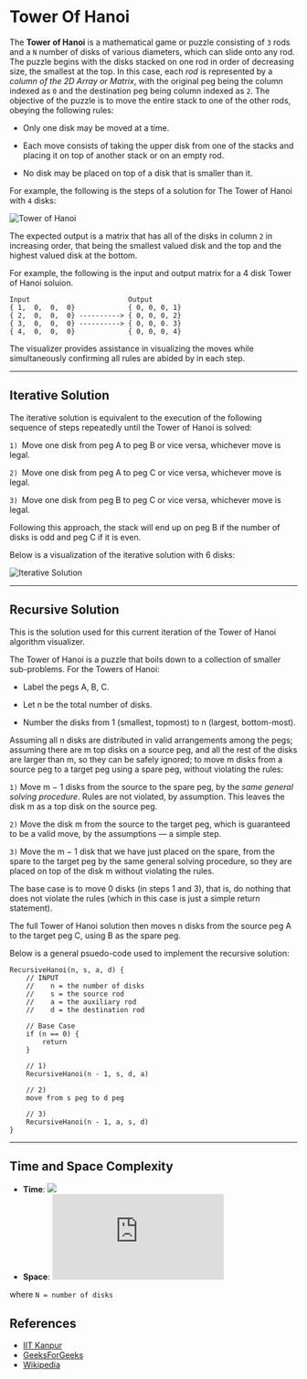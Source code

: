 # Tower Of Hanoi

The **Tower of Hanoi**  is a mathematical game or puzzle consisting of `3` rods and 
a `N` number of disks of various diameters, which can slide onto any rod. 
The puzzle begins with the disks stacked on one rod in order of decreasing size, 
the smallest at the top. In this case, each *rod* is represented by a *column of the 2D Array or Matrix*, 
with the original peg being the column indexed as `0` and the destination peg being column indexed as `2`. 
The objective of the puzzle is to move the entire stack to one of the other rods, obeying the following rules:

- Only one disk may be moved at a time.

- Each move consists of taking the upper disk from one of the stacks and placing it on top of another stack or on an empty rod.

- No disk may be placed on top of a disk that is smaller than it.

For example, the following is the steps of a solution for The Tower of Hanoi with `4` disks:

![Tower of Hanoi](https://www.numerit.com/samples/hanoi/fig3.gif)

The expected output is a matrix that has all of the disks in column `2`
in increasing order, that being the smallest valued disk and the top and the highest
valued disk at the bottom. 

For example, the following is the input and output matrix for a 4 disk Tower of Hanoi soluion.
```
Input                        Output
{ 1,  0,  0,  0}             { 0, 0, 0, 1}
{ 2,  0,  0,  0} ----------> { 0, 0, 0, 2}
{ 3,  0,  0,  0} ----------> { 0, 0, 0. 3}
{ 4,  0,  0,  0}             { 0, 0, 0, 4}
```

The visualizer provides assistance in visualizing the moves while simultaneously confirming all rules are abided by in each step.

---

## Iterative Solution

The iterative solution is equivalent to the execution of the following sequence of steps repeatedly until the Tower of Hanoi is solved:

`1) `Move one disk from peg A to peg B or vice versa, whichever move is legal.

`2) `Move one disk from peg A to peg C or vice versa, whichever move is legal.

`3) `Move one disk from peg B to peg C or vice versa, whichever move is legal.

Following this approach, the stack will end up on peg B if the number of disks is odd and peg C if it is even.

Below is a visualization of the iterative solution with 6 disks:

![Iterative Solution](https://upload.wikimedia.org/wikipedia/commons/8/8d/Iterative_algorithm_solving_a_6_disks_Tower_of_Hanoi.gif)

---

## Recursive Solution

This is the solution used for this current iteration of the Tower of Hanoi algorithm visualizer.

The Tower of Hanoi is a puzzle that boils down to a collection of smaller sub-problems.
For the Towers of Hanoi:

- Label the pegs A, B, C.

- Let n be the total number of disks.

- Number the disks from 1 (smallest, topmost) to n (largest, bottom-most).

Assuming all n disks are distributed in valid arrangements among the pegs; assuming there are m top disks on a source peg, and all the rest of the disks are larger than m, so they can be safely ignored; to move m disks from a source peg to a target peg using a spare peg, without violating the rules:

`1)` Move m − 1 disks from the source to the spare peg, by the *same general solving procedure*. Rules are not violated, by assumption. This leaves the disk m as a top disk on the source peg.

`2)` Move the disk m from the source to the target peg, which is guaranteed to be a valid move, by the assumptions — a simple step.

`3)` Move the m − 1 disk that we have just placed on the spare, from the spare to the target peg by the same general solving procedure, so they are placed on top of the disk m without violating the rules.

The base case is to move 0 disks (in steps 1 and 3), that is, do nothing that does not violate the rules (which in this case is just a simple return statement).

The full Tower of Hanoi solution then moves n disks from the source peg A to the target peg C, using B as the spare peg.

Below is a general psuedo-code used to implement the recursive solution:
```
RecursiveHanoi(n, s, a, d) {
    // INPUT
    //    n = the number of disks
    //    s = the source rod
    //    a = the auxiliary rod
    //    d = the destination rod
    
    // Base Case
    if (n == 0) {
        return
    }
    
    // 1)
    RecursiveHanoi(n - 1, s, d, a)
    
    // 2)
    move from s peg to d peg
    
    // 3)
    RecursiveHanoi(n - 1, a, s, d)
}
```
---

## Time and Space Complexity
- **Time**: ![](https://latex.codecogs.com/svg.latex?O(2^N))
- **Space**: ![](https://latex.codecogs.com/svg.latex?O(N))

where  `N = number of disks`

## References
- [IIT Kanpur](https://www.iitk.ac.in/esc101/08Jan/lecnotes/lecture32.pdf)
- [GeeksForGeeks](https://www.geeksforgeeks.org/c-program-for-tower-of-hanoi/)
- [Wikipedia](https://en.wikipedia.org/wiki/Tower_of_Hanoi)


